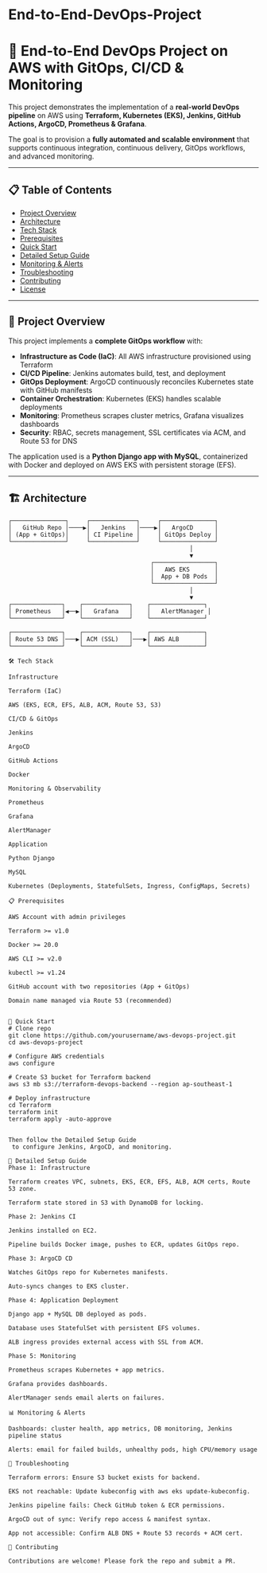 # End-to-End-DevOps-Project

# 🚀 End-to-End DevOps Project on AWS with GitOps, CI/CD & Monitoring

This project demonstrates the implementation of a **real-world DevOps pipeline** on AWS using **Terraform, Kubernetes (EKS), Jenkins, GitHub Actions, ArgoCD, Prometheus & Grafana**.  

The goal is to provision a **fully automated and scalable environment** that supports continuous integration, continuous delivery, GitOps workflows, and advanced monitoring.

---

## 📋 Table of Contents
- [Project Overview](#-project-overview)
- [Architecture](#-architecture)
- [Tech Stack](#-tech-stack)
- [Prerequisites](#-prerequisites)
- [Quick Start](#-quick-start)
- [Detailed Setup Guide](#-detailed-setup-guide)
- [Monitoring & Alerts](#-monitoring--alerts)
- [Troubleshooting](#-troubleshooting)
- [Contributing](#-contributing)
- [License](#-license)

---

## 🎯 Project Overview

This project implements a **complete GitOps workflow** with:
- **Infrastructure as Code (IaC)**: All AWS infrastructure provisioned using Terraform  
- **CI/CD Pipeline**: Jenkins automates build, test, and deployment  
- **GitOps Deployment**: ArgoCD continuously reconciles Kubernetes state with GitHub manifests  
- **Container Orchestration**: Kubernetes (EKS) handles scalable deployments  
- **Monitoring**: Prometheus scrapes cluster metrics, Grafana visualizes dashboards  
- **Security**: RBAC, secrets management, SSL certificates via ACM, and Route 53 for DNS  

The application used is a **Python Django app with MySQL**, containerized with Docker and deployed on AWS EKS with persistent storage (EFS).  

---

## 🏗️ Architecture

```text
┌───────────────┐     ┌─────────────┐     ┌───────────────┐
│   GitHub Repo │────▶│   Jenkins   │────▶│   ArgoCD      │
│ (App + GitOps)│     │ CI Pipeline │     │ GitOps Deploy │
└───────────────┘     └─────────────┘     └───────────────┘
                                                   │
                                                   ▼
                                        ┌─────────────────┐
                                        │   AWS EKS       │
                                        │  App + DB Pods  │
                                        └─────────────────┘
                                                   │
                                                   ▼
┌──────────────┐    ┌─────────────┐    ┌───────────────┐
│ Prometheus   │◀──▶│   Grafana   │    │   AlertManager │
└──────────────┘    └─────────────┘    └───────────────┘

┌──────────────┐    ┌─────────────┐    ┌───────────────┐
│ Route 53 DNS │───▶│ ACM (SSL)   │───▶│ AWS ALB       │
└──────────────┘    └─────────────┘    └───────────────┘

🛠️ Tech Stack

Infrastructure

Terraform (IaC)

AWS (EKS, ECR, EFS, ALB, ACM, Route 53, S3)

CI/CD & GitOps

Jenkins

ArgoCD

GitHub Actions

Docker

Monitoring & Observability

Prometheus

Grafana

AlertManager

Application

Python Django

MySQL

Kubernetes (Deployments, StatefulSets, Ingress, ConfigMaps, Secrets)

📋 Prerequisites

AWS Account with admin privileges

Terraform >= v1.0

Docker >= 20.0

AWS CLI >= v2.0

kubectl >= v1.24

GitHub account with two repositories (App + GitOps)

Domain name managed via Route 53 (recommended)


🚀 Quick Start
# Clone repo
git clone https://github.com/yourusername/aws-devops-project.git
cd aws-devops-project

# Configure AWS credentials
aws configure

# Create S3 bucket for Terraform backend
aws s3 mb s3://terraform-devops-backend --region ap-southeast-1

# Deploy infrastructure
cd Terraform
terraform init
terraform apply -auto-approve


Then follow the Detailed Setup Guide
 to configure Jenkins, ArgoCD, and monitoring.

📖 Detailed Setup Guide
Phase 1: Infrastructure

Terraform creates VPC, subnets, EKS, ECR, EFS, ALB, ACM certs, Route 53 zone.

Terraform state stored in S3 with DynamoDB for locking.

Phase 2: Jenkins CI

Jenkins installed on EC2.

Pipeline builds Docker image, pushes to ECR, updates GitOps repo.

Phase 3: ArgoCD CD

Watches GitOps repo for Kubernetes manifests.

Auto-syncs changes to EKS cluster.

Phase 4: Application Deployment

Django app + MySQL DB deployed as pods.

Database uses StatefulSet with persistent EFS volumes.

ALB ingress provides external access with SSL from ACM.

Phase 5: Monitoring

Prometheus scrapes Kubernetes + app metrics.

Grafana provides dashboards.

AlertManager sends email alerts on failures.

📊 Monitoring & Alerts

Dashboards: cluster health, app metrics, DB monitoring, Jenkins pipeline status

Alerts: email for failed builds, unhealthy pods, high CPU/memory usage

🐛 Troubleshooting

Terraform errors: Ensure S3 bucket exists for backend.

EKS not reachable: Update kubeconfig with aws eks update-kubeconfig.

Jenkins pipeline fails: Check GitHub token & ECR permissions.

ArgoCD out of sync: Verify repo access & manifest syntax.

App not accessible: Confirm ALB DNS + Route 53 records + ACM cert.

🤝 Contributing

Contributions are welcome! Please fork the repo and submit a PR.
